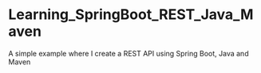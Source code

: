 # Learning_SpringBoot_REST_Java_Maven
A simple example where I create a REST API using Spring Boot, Java and Maven
